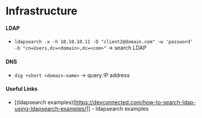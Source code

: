# Infrastructure

#### LDAP
* `ldapsearch -x -h 10.10.10.11 -D "client2@domain.com" -w 'password' -b "cn=Users,dc=<domain>,dc=<com>"` -> search LDAP

#### DNS
* `dig +short <domain-name>` -> query IP address


#### Useful Links
* [(ldapsearch examples)[https://devconnected.com/how-to-search-ldap-using-ldapsearch-examples/]] - ldapsearch examples
